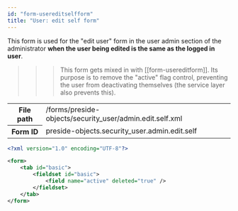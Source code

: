 ```yaml
---
id: "form-usereditselfform"
title: "User: edit self form"
---
```


This form is used for the "edit user" form in the user admin section of the administrator **when the user being edited is the same as the logged in user**.

>>> This form gets mixed in with [[form-usereditform]]. Its purpose is to remove the "active" flag control, preventing the user from deactivating themselves (the service layer also prevents this).

<div class="table-responsive"><table class="table table-condensed"><tr><th>File path</th><td>/forms/preside-objects/security_user/admin.edit.self.xml</td></tr><tr><th>Form ID</th><td>preside-objects.security_user.admin.edit.self</td></tr></table></div>

```xml
<?xml version="1.0" encoding="UTF-8"?>

<form>
    <tab id="basic">
        <fieldset id="basic">
            <field name="active" deleted="true" />
        </fieldset>
    </tab>
</form>
```